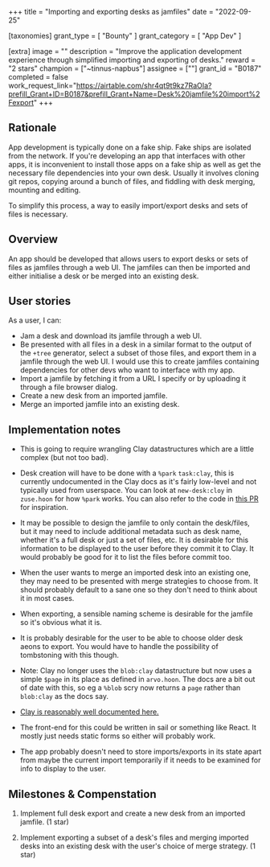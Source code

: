 +++
title = "Importing and exporting desks as jamfiles"
date = "2022-09-25"

[taxonomies]
grant_type = [ "Bounty" ]
grant_category = [ "App Dev" ]

[extra]
image = ""
description = "Improve the application development experience through simplified importing and exporting of desks."
reward = "2 stars"
champion = ["~tinnus-napbus"]
assignee = [""]
grant_id = "B0187"
completed = false
work_request_link="https://airtable.com/shr4qt9t9kz7RaOIa?prefill_Grant+ID=B0187&prefill_Grant+Name=Desk%20jamfile%20import%2Fexport"
+++

## Rationale

App development is typically done on a fake ship. Fake ships are isolated from
the network. If you're developing an app that interfaces with other apps, it is
inconvenient to install those apps on a fake ship as well as get the necessary
file dependencies into your own desk. Usually it involves cloning git repos,
copying around a bunch of files, and fiddling with desk merging, mounting and
editing.

To simplify this process, a way to easily import/export desks and sets of
files is necessary. 


## Overview

An app should be developed that allows users to export desks or sets
of files as jamfiles through a web UI. The jamfiles can then be imported
and either initialise a desk or be merged into an existing desk.

## User stories

As a user, I can:

- Jam a desk and download its jamfile through a web UI.
- Be presented with all files in a desk in a similar format to the output of the
  `+tree` generator, select a subset of those files, and export them in a
  jamfile through the web UI. I would use this to create jamfiles containing
  dependencies for other devs who want to interface with my app.
- Import a jamfile by fetching it from a URL I specify or by uploading it
  through a file browser dialog.
- Create a new desk from an imported jamfile.
- Merge an imported jamfile into an existing desk.

## Implementation notes

- This is going to require wrangling Clay datastructures which are a little
  complex (but not too bad).
  
- Desk creation will have to be done with a `%park` `task:clay`, this is
  currently undocumented in the Clay docs as it's fairly low-level and not
  typically used from userspace. You can look at `new-desk:cloy` in `zuse.hoon`
  for how `%park` works. You can also refer to the code in [this
  PR](https://github.com/urbit/urbit/pull/5360) for inspiration.

- It may be possible to design the jamfile to only contain the desk/files, but
  it may need to include additional metadata such as desk name, whether it's a
  full desk or just a set of files, etc. It is desirable for this information to
  be displayed to the user before they commit it to Clay. It would probably be
  good for it to list the files before commit too.

- When the user wants to merge an imported desk into an existing one, they may
  need to be presented with merge strategies to choose from. It should probably
  default to a sane one so they don't need to think about it in most cases.

- When exporting, a sensible naming scheme is desirable for the jamfile so it's
  obvious what it is.

- It is probably desirable for the user to be able to choose older desk aeons to
  export. You would have to handle the possibility of tombstoning with this
  though.

- Note: Clay no longer uses the `blob:clay` datastructure but now uses a simple
  `$page` in its place as defined in `arvo.hoon`. The docs are a bit out of date
  with this, so eg a `%blob` scry now returns a `page` rather than `blob:clay` as
  the docs say.

- [Clay is reasonably well documented
  here.](https://developers.urbit.org/reference/arvo/clay/clay)

- The front-end for this could be written in sail or something like React. It
  mostly just needs static forms so either will probably work.

- The app probably doesn't need to store imports/exports in its state apart from
  maybe the current import temporarily if it needs to be examined for info to
  display to the user.

## Milestones & Compenstation

1. Implement full desk export and create a new desk from an imported jamfile.
   (1 star)

2. Implement exporting a subset of a desk's files and merging imported desks
   into an existing desk with the user's choice of merge strategy. (1 star)
